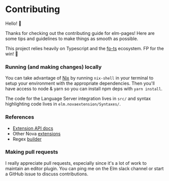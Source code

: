 # Contributing

Hello! 👋

Thanks for checking out the contributing guide for elm-pages! Here are some tips and guidelines to make things as smooth as possible.

This project relies heavily on Typescript and the [fp-ts](https://gcanti.github.io/fp-ts/) ecosystem. FP for the win! 💪

### Running (and making changes) locally

You can take advantage of [Nix](https://nix.dev/) by running `nix-shell` in your terminal to setup your environment with the appropriate dependencies. Then you'll have access to node & yarn so you can install npm deps with `yarn install`.

The code for the Language Server integration lives in `src/` and syntax highlighting code lives in `elm.novaextension/Syntaxes/`.

### References

- [Extension API docs](https://docs.nova.app/)
- Other Nova [extensions](https://extensions.panic.com/)
- Regex [builder](https://regex101.com/)

### Making pull requests

I really appreciate pull requests, especially since it's a lot of work to maintain an editor plugin. You can ping me on the Elm slack channel or start a GitHub issue to discuss contributions.

